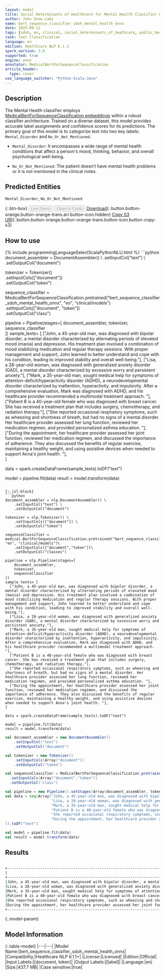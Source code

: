 ```yaml
---
layout: model
title: Social Determinants of Healthcare for Mental Health Classifier ONNX
author: John Snow Labs
name: bert_sequence_classifier_sdoh_mental_health_onnx
date: 2025-09-12
tags: [sdoh, en, clinical, social_determinants_of_heathcare, public_health, mental_health, licensed, onnx]
task: Text Classification
language: en
edition: Healthcare NLP 6.1.1
spark_version: 3.0
supported: true
engine: onnx
annotator: MedicalBertForSequenceClassification
article_header:
  type: cover
use_language_switcher: "Python-Scala-Java"
---
```


## Description

The Mental Health classifier employs [MedicalBertForSequenceClassification embeddings](https://sparknlp.org/2022/07/18/biobert_pubmed_base_cased_v1.2_en_3_0.html) within a robust classifier architecture. Trained on a diverse dataset, this model provides accurate label assignments and confidence scores for its predictions. The primary goal of this model is to categorize text into two key labels: `Mental_Disorder` and `No_Or_Not_Mentioned`.

- `Mental_Disorder`: It encompasses a wide range of mental health conditions that affect a person's mood, thinking, behavior, and overall psychological well-being.

- `No_Or_Not_Mentioned`: The patient doesn’t have mental health problems or it is not mentioned in the clinical notes.

## Predicted Entities

`Mental_Disorder`, `No_Or_Not_Mentioned`

{:.btn-box}
<button class="button button-orange" disabled>Live Demo</button>
<button class="button button-orange" disabled>Open in Colab</button>
[Download](https://s3.amazonaws.com/auxdata.johnsnowlabs.com/clinical/models/bert_sequence_classifier_sdoh_mental_health_onnx_en_6.1.1_3.0_1757687035265.zip){:.button.button-orange.button-orange-trans.arr.button-icon.hidden}
[Copy S3 URI](s3://auxdata.johnsnowlabs.com/clinical/models/bert_sequence_classifier_sdoh_mental_health_onnx_en_6.1.1_3.0_1757687035265.zip){:.button.button-orange.button-orange-trans.button-icon.button-copy-s3}

## How to use



<div class="tabs-box" markdown="1">
{% include programmingLanguageSelectScalaPythonNLU.html %}
```python
document_assembler = DocumentAssembler() \
    .setInputCol("text") \
    .setOutputCol("document")

tokenizer = Tokenizer() \
    .setInputCols(["document"]) \
    .setOutputCol("token")

sequence_classifier = MedicalBertForSequenceClassification.pretrained("bert_sequence_classifier_sdoh_mental_health_onnx", "en", "clinical/models")\
  .setInputCols(["document", "token"])\
  .setOutputCol("class")

pipeline = Pipeline(stages=[
    document_assembler, 
    tokenizer,
    sequence_classifier    
])
sample_texts= [
  ["John, a 45-year-old man, was diagnosed with bipolar disorder, a mental disorder characterized by alternating periods of elevated mood (mania) and depression. His treatment plan involved a combination of mood stabilizing medication and regular therapy sessions. With proper management and support, John learned to better understand and cope with his condition, leading to improved stability and overall well-being."],
  ["Lisa, a 28-year-old woman, was diagnosed with generalized anxiety disorder (GAD), a mental disorder characterized by excessive worry and persistent anxiety."],
  ["Mark, a 35-year-old man, sought medical help for symptoms of attention-deficit/hyperactivity disorder (ADHD), a neurodevelopmental disorder characterized by inattention, hyperactivity, and impulsivity. After a comprehensive evaluation, Mark was diagnosed with ADHD, and his healthcare provider recommended a multimodal treatment approach. "],
  ["Patient B is a 40-year-old female who was diagnosed with breast cancer. She has received a treatment plan that includes surgery, chemotherapy, and radiation therapy."],
  ["She reported occasional respiratory symptoms, such as wheezing and shortness of breath, but had no signs of a mental disorder. Her healthcare provider assessed her lung function, reviewed her medication regimen, and provided personalized asthma education. "],
  ["During the appointment, her healthcare provider assessed her joint function, reviewed her medication regimen, and discussed the importance of adherence. They also discussed the benefits of regular exercise, maintaining a healthy weight, and using assistive devices when needed to support Anna's joint health. "],       
]

data = spark.createDataFrame(sample_texts).toDF("text")

model = pipeline.fit(data)
result = model.transform(data)
```

{:.jsl-block}
```python
document_assembler = nlp.DocumentAssembler() \
    .setInputCol("text") \
    .setOutputCol("document")

tokenizer = nlp.Tokenizer() \
    .setInputCols(["document"]) \
    .setOutputCol("token")

sequenceClassifier = medical.BertForSequenceClassification.pretrained("bert_sequence_classifier_sdoh_mental_health_onnx", "en", "clinical/models")\
    .setInputCols(["document","token"])\
    .setOutputCol("classes")

pipeline = nlp.Pipeline(stages=[
    document_assembler,
    tokenizer,
    sequenceClassifier
])
sample_texts= [
  ["John, a 45-year-old man, was diagnosed with bipolar disorder, a mental disorder characterized by alternating periods of elevated mood (mania) and depression. His treatment plan involved a combination of mood stabilizing medication and regular therapy sessions. With proper management and support, John learned to better understand and cope with his condition, leading to improved stability and overall well-being."],
  ["Lisa, a 28-year-old woman, was diagnosed with generalized anxiety disorder (GAD), a mental disorder characterized by excessive worry and persistent anxiety."],
  ["Mark, a 35-year-old man, sought medical help for symptoms of attention-deficit/hyperactivity disorder (ADHD), a neurodevelopmental disorder characterized by inattention, hyperactivity, and impulsivity. After a comprehensive evaluation, Mark was diagnosed with ADHD, and his healthcare provider recommended a multimodal treatment approach. "],
  ["Patient B is a 40-year-old female who was diagnosed with breast cancer. She has received a treatment plan that includes surgery, chemotherapy, and radiation therapy."],
  ["She reported occasional respiratory symptoms, such as wheezing and shortness of breath, but had no signs of a mental disorder. Her healthcare provider assessed her lung function, reviewed her medication regimen, and provided personalized asthma education. "],
  ["During the appointment, her healthcare provider assessed her joint function, reviewed her medication regimen, and discussed the importance of adherence. They also discussed the benefits of regular exercise, maintaining a healthy weight, and using assistive devices when needed to support Anna's joint health. "],       
]

data = spark.createDataFrame(sample_texts).toDF("text")

model = pipeline.fit(data)
result = model.transform(data)

```
```scala
val document_assembler = new DocumentAssembler() 
    .setInputCol("text") 
    .setOutputCol("document")

val tokenizer = new Tokenizer() 
    .setInputCols(Array("document")) 
    .setOutputCol("token")

val sequenceClassifier = MedicalBertForSequenceClassification.pretrained("bert_sequence_classifier_sdoh_mental_health_onnx", "en", "clinical/models")
  .setInputCols(Array("document","token"))
  .setOutputCol("class")

val pipeline = new Pipeline().setStages(Array(document_assembler, tokenizer, sequenceClassifier))
val data = Seq(Array("John, a 45-year-old man, was diagnosed with bipolar disorder, a mental disorder characterized by alternating periods of elevated mood (mania) and depression. His treatment plan involved a combination of mood stabilizing medication and regular therapy sessions. With proper management and support, John learned to better understand and cope with his condition, leading to improved stability and overall well-being.",
                     "Lisa, a 28-year-old woman, was diagnosed with generalized anxiety disorder (GAD), a mental disorder characterized by excessive worry and persistent anxiety.",
                     "Mark, a 35-year-old man, sought medical help for symptoms of attention-deficit/hyperactivity disorder (ADHD), a neurodevelopmental disorder characterized by inattention, hyperactivity, and impulsivity. After a comprehensive evaluation, Mark was diagnosed with ADHD, and his healthcare provider recommended a multimodal treatment approach. ",
                     "Patient B is a 40-year-old female who was diagnosed with breast cancer. She has received a treatment plan that includes surgery, chemotherapy, and radiation therapy.",
                     "She reported occasional respiratory symptoms, such as wheezing and shortness of breath, but had no signs of a mental disorder. Her healthcare provider assessed her lung function, reviewed her medication regimen, and provided personalized asthma education. ",
                     "During the appointment, her healthcare provider assessed her joint function, reviewed her medication regimen, and discussed the importance of adherence. They also discussed the benefits of regular exercise, maintaining a healthy weight, and using assistive devices when needed to support Anna's joint health. ",
)).toDF("text")

val model = pipeline.fit(data)
val result = model.transform(data)
```
</div>

## Results

```bash

+----------------------------------------------------------------------------------------------------+---------------------+
|                                                                                                text|               result|
+----------------------------------------------------------------------------------------------------+---------------------+
|John, a 45-year-old man, was diagnosed with bipolar disorder, a mental disorder characterized by ...|    [Mental_Disorder]|
|Lisa, a 28-year-old woman, was diagnosed with generalized anxiety disorder (GAD), a mental disord...|    [Mental_Disorder]|
|Mark, a 35-year-old man, sought medical help for symptoms of attention-deficit/hyperactivity diso...|    [Mental_Disorder]|
|Patient B is a 40-year-old female who was diagnosed with breast cancer. She has received a treatm...|[No_Or_Not_Mentioned]|
|She reported occasional respiratory symptoms, such as wheezing and shortness of breath, but had n...|[No_Or_Not_Mentioned]|
|During the appointment, her healthcare provider assessed her joint function, reviewed her medicat...|[No_Or_Not_Mentioned]|
+----------------------------------------------------------------------------------------------------+---------------------+
```

{:.model-param}
## Model Information

{:.table-model}
|---|---|
|Model Name:|bert_sequence_classifier_sdoh_mental_health_onnx|
|Compatibility:|Healthcare NLP 6.1.1+|
|License:|Licensed|
|Edition:|Official|
|Input Labels:|[document, token]|
|Output Labels:|[label]|
|Language:|en|
|Size:|437.7 MB|
|Case sensitive:|true|